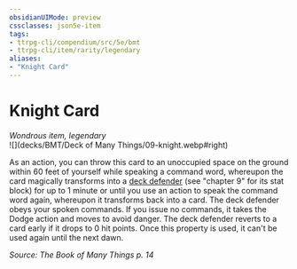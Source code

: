 ```yaml
---
obsidianUIMode: preview
cssclasses: json5e-item
tags:
- ttrpg-cli/compendium/src/5e/bmt
- ttrpg-cli/item/rarity/legendary
aliases: 
- "Knight Card"
---
```

# Knight Card
*Wondrous item, legendary*  
![](decks/BMT/Deck of Many Things/09-knight.webp#right)  


As an action, you can throw this card to an unoccupied space on the ground within 60 feet of yourself while speaking a command word, whereupon the card magically transforms into a [deck defender](deck-defender-bmt.md) (see "chapter 9" for its stat block) for up to 1 minute or until you use an action to speak the command word again, whereupon it transforms back into a card. The deck defender obeys your spoken commands. If you issue no commands, it takes the Dodge action and moves to avoid danger. The deck defender reverts to a card early if it drops to 0 hit points. Once this property is used, it can't be used again until the next dawn.

*Source: The Book of Many Things p. 14*
